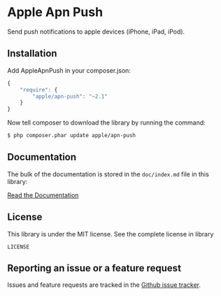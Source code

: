 Apple Apn Push
==============

Send push notifications to apple devices (iPhone, iPad, iPod).

Installation
------------

Add AppleApnPush in your composer.json:

```js
{
    "require": {
        "apple/apn-push": "~2.1"
    }
}
```

Now tell composer to download the library by running the command:

``` bash
$ php composer.phar update apple/apn-push
```

Documentation
-------------

The bulk of the documentation is stored in the `doc/index.md` file in this library:

[Read the Documentation](doc/index.md)

License
-------

This library is under the MIT license. See the complete license in library

```
LICENSE
```

Reporting an issue or a feature request
---------------------------------------

Issues and feature requests are tracked in the [Github issue tracker](https://github.com/ZhukV/AppleApnPush/issues).
